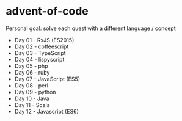 # advent-of-code

Personal goal: solve each quest with a different language / concept

* Day 01 - RxJS (ES2015)
* Day 02 - coffeescript
* Day 03 - TypeScript
* Day 04 - lispyscript
* Day 05 - php
* Day 06 - ruby
* Day 07 - JavaScript (ES5)
* Day 08 - perl
* Day 09 - python
* Day 10 - Java
* Day 11 - Scala
* Day 12 - Javascript (ES6)
